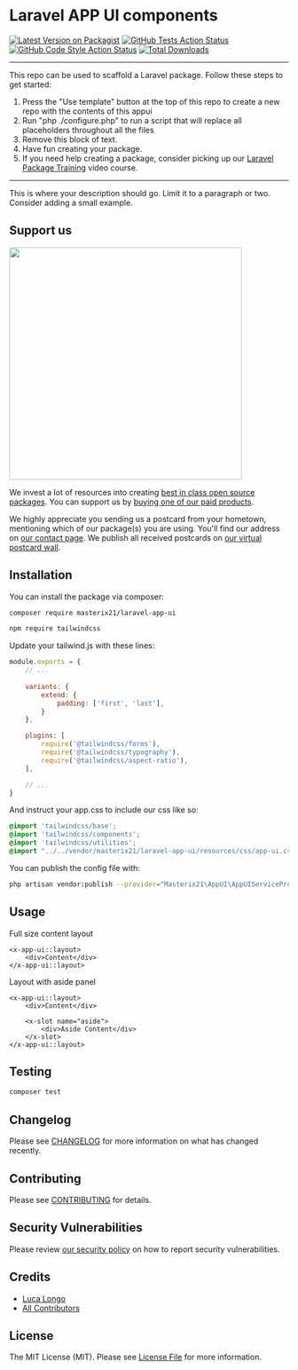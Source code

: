 # Laravel APP UI components

[![Latest Version on Packagist](https://img.shields.io/packagist/v/masterix21/appui.svg?style=flat-square)](https://packagist.org/packages/masterix21/appui)
[![GitHub Tests Action Status](https://img.shields.io/github/workflow/status/masterix21/appui/run-tests?label=tests)](https://github.com/masterix21/appui/actions?query=workflow%3Arun-tests+branch%3Amain)
[![GitHub Code Style Action Status](https://img.shields.io/github/workflow/status/masterix21/appui/Check%20&%20fix%20styling?label=code%20style)](https://github.com/masterix21/appui/actions?query=workflow%3A"Check+%26+fix+styling"+branch%3Amain)
[![Total Downloads](https://img.shields.io/packagist/dt/masterix21/appui.svg?style=flat-square)](https://packagist.org/packages/masterix21/appui)

---
This repo can be used to scaffold a Laravel package. Follow these steps to get started:

1. Press the "Use template" button at the top of this repo to create a new repo with the contents of this appui
2. Run "php ./configure.php" to run a script that will replace all placeholders throughout all the files
3. Remove this block of text.
4. Have fun creating your package.
5. If you need help creating a package, consider picking up our <a href="https://laravelpackage.training">Laravel Package Training</a> video course.
---

This is where your description should go. Limit it to a paragraph or two. Consider adding a small example.

## Support us

[<img src="https://github-ads.s3.eu-central-1.amazonaws.com/AppUI.jpg?t=1" width="419px" />](https://spatie.be/github-ad-click/AppUI)

We invest a lot of resources into creating [best in class open source packages](https://spatie.be/open-source). You can support us by [buying one of our paid products](https://spatie.be/open-source/support-us).

We highly appreciate you sending us a postcard from your hometown, mentioning which of our package(s) you are using. You'll find our address on [our contact page](https://spatie.be/about-us). We publish all received postcards on [our virtual postcard wall](https://spatie.be/open-source/postcards).

## Installation

You can install the package via composer:

```bash
composer require masterix21/laravel-app-ui
```

```bash
npm require tailwindcss
```

Update your tailwind.js with these lines:
```js
module.exports = {
    // ...
    
    variants: {
        extend: {
            padding: ['first', 'last'],
        }
    },

    plugins: [
        require('@tailwindcss/forms'),
        require('@tailwindcss/typography'),
        require('@tailwindcss/aspect-ratio'),
    ],

    // ...
}
```

And instruct your app.css to include our css like so:
```css
@import 'tailwindcss/base';
@import 'tailwindcss/components';
@import 'tailwindcss/utilities';
@import "../../vendor/masterix21/laravel-app-ui/resources/css/app-ui.css";
```

You can publish the config file with:
```bash
php artisan vendor:publish --provider="Masterix21\AppUI\AppUIServiceProvider" --tag="appui-config"
```

## Usage

Full size content layout
```blade
<x-app-ui::layout>
    <div>Content</div>
</x-app-ui::layout>
```

Layout with aside panel
```blade
<x-app-ui::layout>
    <div>Content</div>
    
    <x-slot name="aside">
        <div>Aside Content</div>
    </x-slot>
</x-app-ui::layout>
```

## Testing

```bash
composer test
```

## Changelog

Please see [CHANGELOG](CHANGELOG.md) for more information on what has changed recently.

## Contributing

Please see [CONTRIBUTING](.github/CONTRIBUTING.md) for details.

## Security Vulnerabilities

Please review [our security policy](../../security/policy) on how to report security vulnerabilities.

## Credits

- [Luca Longo](https://github.com/masterix21)
- [All Contributors](../../contributors)

## License

The MIT License (MIT). Please see [License File](LICENSE.md) for more information.
